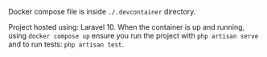 Docker compose file is inside `./.devcontainer` directory. 

Project hosted using: Laravel 10.
When the container is up and running, using `docker compose up` ensure you run
the project with `php artisan serve` and to run tests: `php artisan test`.
